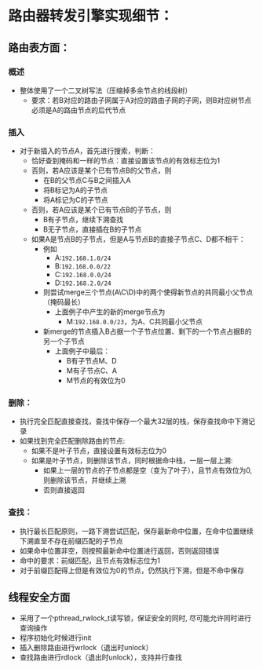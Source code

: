 # 路由器转发引擎实现细节：
## 路由表方面：
### 概述
* 整体使用了一个二叉树写法（压缩掉多余节点的线段树）
    * 要求：若B对应的路由子网属于A对应的路由子网的子网，则B对应树节点必须是A的路由节点的后代节点
### 插入
* 对于新插入的节点A，首先进行搜索，判断：
    * 恰好查到掩码和一样的节点：直接设置该节点的有效标志位为1
    * 否则，若A应该是某个已有节点B的父节点，则
        * 在B的父节点C与B之间插入A
        * 将B标记为A的子节点
        * 将A标记为C的子节点
    * 否则，若A应该是某个已有节点B的子节点，则
        * B有子节点，继续下溯查找
        * B无子节点，直接插在B的子节点
    * 如果A是节点B的子节点，但是A与节点B的直接子节点C、D都不相干：
        * 例如
            * A:```192.168.1.0/24```
            * B:```192.168.0.0/22```
            * C:```192.168.0.0/24```
            * D:```192.168.2.0/24```
        * 则尝试merge三个节点(A\C\D)中的两个使得新节点的共同最小父节点（掩码最长）
            * 上面例子中产生的新的merge节点为
                * M:```192.168.0.0/23```，为A、C共同最小父节点
        * 新merge的节点插入B占据一个子节点位置、剩下的一个节点占据B的另一个子节点
            * 上面例子中最后：
                * B有子节点M、D
                * M有子节点C、A
                * M节点的有效位为0
### 删除：
* 执行完全匹配直接查找，查找中保存一个最大32层的栈，保存查找命中下溯记录
* 如果找到完全匹配删除路由的节点:
    * 如果不是叶子节点，直接设置有效标志位为0
    * 如果是叶子节点，则删除该节点，同时根据命中栈，一层一层上溯:
        * 如果上一层的节点的子节点都是空（变为了叶子），且节点有效位为0,则删除该节点，并继续上溯
        * 否则直接返回
### 查找：
* 执行最长匹配原则，一路下溯尝试匹配，保存最新命中位置，在命中位置继续下溯直至不存在前缀匹配的子节点
* 如果命中位置非空，则按照最新命中位置进行返回，否则返回错误
* 命中的要求：前缀匹配，且节点有效标志位为1
* 对于前缀匹配得上但是有效位为0的节点，仍然执行下溯，但是不命中保存
## 线程安全方面
* 采用了一个pthread_rwlock_t读写锁，保证安全的同时,
尽可能允许同时进行查询操作
* 程序初始化时候进行init
* 插入删除路由进行wrlock（退出时unlock）
* 查找路由进行rdlock（退出时unlock），支持并行查找
